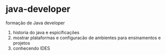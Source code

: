 # java-developer
formação de Java developer

1. historia do java e espicificações 
2. mostrar plataformas e configuracão de ambientes para ensinamentos e projetos 
3. conhecendo IDES 
